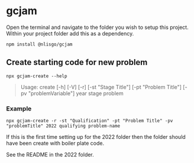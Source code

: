 # gcjam

Open the terminal and navigate to the folder you wish to setup this project. Within your project folder add this as a dependency.

```
npm install @nlisgo/gcjam
```

## Create starting code for new problem

```
npx gcjam-create --help
```

> Usage: create [-h] [-V] [-r] [-st "Stage Title"] [-pt "Problem Title"] [-pv "problemVariable"] year stage problem

### Example

```
npx gcjam-create -r -st "Qualification" -pt "Problem Title" -pv "problemTitle" 2022 qualifying problem-name
```

If this is the first time setting up for the 2022 folder then the folder should have been create with boiler plate code.

See the README in the 2022 folder.
